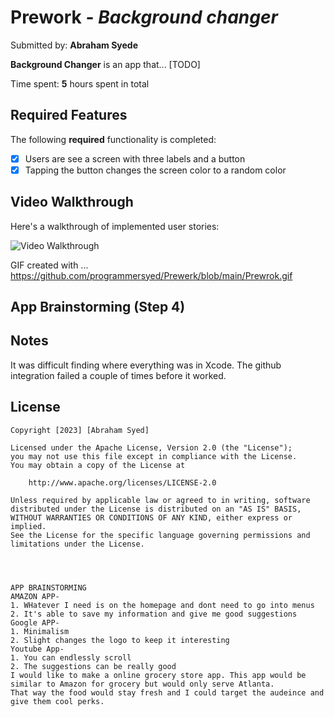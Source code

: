 # Prework - *Background changer*

Submitted by: **Abraham Syede**

**Background Changer** is an app that... [TODO] 

Time spent: **5** hours spent in total

## Required Features

The following **required** functionality is completed:

- [x] Users are see a screen with three labels and a button
- [x] Tapping the button changes the screen color to a random color
 
## Video Walkthrough

Here's a walkthrough of implemented user stories:

<img src='http://i.imgur.com/link/to/your/gif/file.gif' title='Video Walkthrough' width='' alt='Video Walkthrough' />

<!-- Replace this with whatever GIF tool you used! -->
GIF created with ...  
https://github.com/programmersyed/Prewerk/blob/main/Prewrok.gif
<!-- Recommended tools:
[Kap](https://getkap.co/) for macOS
[ScreenToGif](https://www.screentogif.com/) for Windows
[peek](https://github.com/phw/peek) for Linux. -->

## App Brainstorming (Step 4)

## Notes

It was difficult finding where everything was in Xcode. The github integration failed a couple of times before it worked. 

## License

    Copyright [2023] [Abraham Syed]

    Licensed under the Apache License, Version 2.0 (the "License");
    you may not use this file except in compliance with the License.
    You may obtain a copy of the License at

        http://www.apache.org/licenses/LICENSE-2.0

    Unless required by applicable law or agreed to in writing, software
    distributed under the License is distributed on an "AS IS" BASIS,
    WITHOUT WARRANTIES OR CONDITIONS OF ANY KIND, either express or implied.
    See the License for the specific language governing permissions and
    limitations under the License.
    
    
    
    
    APP BRAINSTORMING
    AMAZON APP-
    1. WHatever I need is on the homepage and dont need to go into menus
    2. It's able to save my information and give me good suggestions
    Google APP-
    1. Minimalism
    2. Slight changes the logo to keep it interesting
    Youtube App-
    1. You can endlessly scroll
    2. The suggestions can be really good
    I would like to make a online grocery store app. This app would be similar to Amazon for grocery but would only serve Atlanta. 
    That way the food would stay fresh and I could target the audeince and give them cool perks. 
